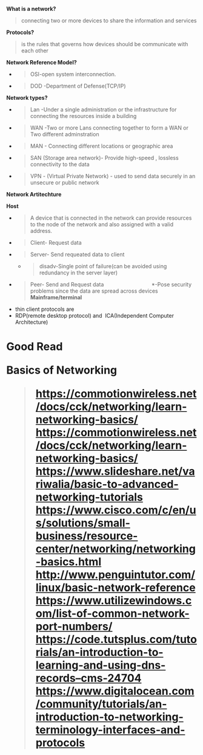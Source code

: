 **What is a network?**
>connecting two or more devices to share the information and services

**Protocols?**
>is the rules that governs how devices should be communicate with each other

**Network Reference Model?**
* >OSI-open system interconnection.
* >DOD -Department of Defense(TCP/IP)

**Network types?**
* >Lan -Under a single administration or the infrastructure for connecting the resources inside a building                
* >WAN -Two or more Lans connecting together to form a WAN or Two different adminstration               
* >MAN - Connecting different locations or geographic area               
* >SAN (Storage area network)- Provide high-speed , lossless connectivity to the data                
* >VPN - (Virtual Private Network) - used to send data securely in an unsecure or public network

**Network Artitechture**

**Host**
* >A device that is connected in the network can provide resources to the node of the network and also assigned with a valid address.                 
* >Client- Request data                       
* >Server- Send requeated data to client                                
    * >disadv-Single point of failure(can be avoided using redundancy in the server layer)               
* >Peer- Send and Request data                               
    *-Pose security problems since the data are spread across devices               
**Mainframe/terminal**                               
* thin client protocols are                                                               
 * RDP(remote desktop protocol) and  ICA(Independent Computer Architecture)

<h1>Good Read
   
**Basics of Networking**
> https://commotionwireless.net/docs/cck/networking/learn-networking-basics/
> https://commotionwireless.net/docs/cck/networking/learn-networking-basics/
> https://www.slideshare.net/variwalia/basic-to-advanced-networking-tutorials
> https://www.cisco.com/c/en/us/solutions/small-business/resource-center/networking/networking-basics.html
> http://www.penguintutor.com/linux/basic-network-reference
> https://www.utilizewindows.com/list-of-common-network-port-numbers/
> https://code.tutsplus.com/tutorials/an-introduction-to-learning-and-using-dns-records–cms-24704
> https://www.digitalocean.com/community/tutorials/an-introduction-to-networking-terminology-interfaces-and-protocols
